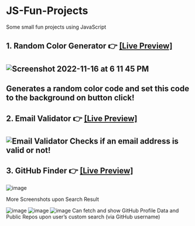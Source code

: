 # JS-Fun-Projects
Some small fun projects using JavaScript

##  1. Random Color Generator 👉 [[Live Preview]](https://ferdauspolok.github.io/JS-Fun-Projects/Random-Color-Generator/)
![Screenshot 2022-11-16 at 6 11 45 PM](https://user-images.githubusercontent.com/68804751/202177631-53d52c0d-73c4-4118-afbd-6f8641f876c3.png)
-----
Generates a random color code and set this code to the background on button click! 
-----
##  2. Email Validator 👉 [[Live Preview]](https://ferdauspolok.github.io/JS-Fun-Projects/Email-Validator/)
![Email Validator](https://user-images.githubusercontent.com/68804751/202177207-42c6ea0b-33c9-4b8c-bb13-b92794cfd2e9.png)
Checks if an email address is valid or not! 
-----
##  3. GitHub Finder 👉 [[Live Preview]](https://ferdauspolok.github.io/JS-Fun-Projects/Github-Finder/)
![image](https://user-images.githubusercontent.com/68804751/204134719-5d72fc09-75d0-42b8-892f-d07deecb2c4d.png)

More Screenshots upon Search Result

![image](https://user-images.githubusercontent.com/68804751/204134647-2bcd7097-d0fb-45b3-8c31-00f8b8d701bb.png)
![image](https://user-images.githubusercontent.com/68804751/204134699-bac773a9-e448-462d-9fe4-ac4132fb4367.png)
![image](https://user-images.githubusercontent.com/68804751/204134671-4e0dddbc-9b96-4670-a837-485d953fcdca.png)
Can fetch and show GitHub Profile Data and Public Repos upon user’s custom search (via GitHub username)
